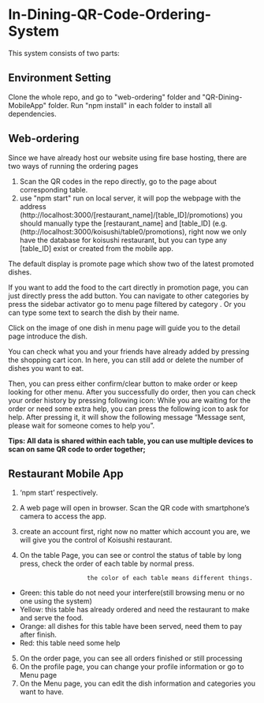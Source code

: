 # In-Dining-QR-Code-Ordering-System

This system consists of two parts:
## Environment Setting

Clone the whole repo, and go to "web-ordering" folder and "QR-Dining-MobileApp" folder. Run "npm install" in each folder to install all dependencies. 

## Web-ordering

Since we have already host our website using fire base hosting, there are two ways of running the ordering pages
1. Scan the QR codes in the repo directly, go to the page about corresponding table.
2. use "npm start" run on local server, it will pop the webpage with the address (http://localhost:3000/[restaurant_name]/[table_ID]/promotions)
you should manually type the [restaurant_name] and [table_ID] (e.g. (http://localhost:3000/koisushi/table0/promotions), right now we only have the database for koisushi restaurant, but you can type any [table_ID] exist or created from the mobile app.

The default display is promote page which show two of the latest promoted dishes.

If you want to add the food to the cart directly in promotion page, you can just directly press the add button.
You can navigate to other categories by press the sidebar activator go to menu page filtered by category .
Or you can type some text to search the dish by their name.

Click on the image of one dish in menu page will guide you to the detail page introduce the dish.

You can check what you and your friends have already added by pressing the shopping cart icon.
In here, you can still add or delete the number of dishes you want to eat.

Then, you can press either confirm/clear button to make order or keep looking for other menu.
After you successfully do order, then you can check your order history by pressing following icon: 
While you are waiting for the order or need some extra help, you can press the following icon to ask for help. After pressing it, it will show the following message “Message sent, please wait for someone comes to help you”.

**Tips: All data is shared within each table, you can use multiple devices to scan on same QR code to order together;**

## Restaurant Mobile App

1. ‘npm start’ respectively.  
2. A web page will open in browser. Scan the QR code with smartphone’s camera to access the app.
3. create an account first, right now no matter which account you are, we will give you the control of Koisushi restaurant.
4. On the table Page, you can see or control the status of table by long press,  check the order of each table by normal press.

                          the color of each table means different things. 
* Green: this table do not need your interfere(still browsing menu or no one using the system)
* Yellow: this table has already ordered and need the restaurant to make and serve the food.
* Orange: all dishes for this table have been served, need them to pay after finish.
* Red: this table need some help
5. On the order page, you can see all orders finished or still processing
6.  On the profile page, you can change your profile information or go to Menu page
7. On the  Menu page, you can edit the dish information and categories you want to have.


